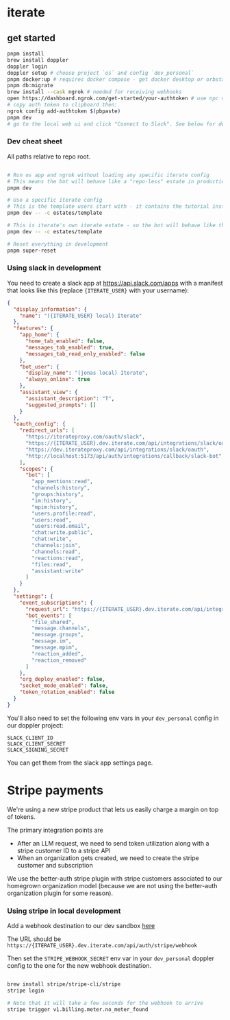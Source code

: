 # iterate

## get started

```bash
pnpm install
brew install doppler
doppler login
doppler setup # choose project `os` and config `dev_personal`
pnpm docker:up # requires docker compose - get docker desktop or orbstack first
pnpm db:migrate
brew install --cask ngrok # needed for receiving webhooks
open https://dashboard.ngrok.com/get-started/your-authtoken # use npc ngrok account from 1password\
# copy auth token to clipboard then:
ngrok config add-authtoken $(pbpaste)
pnpm dev
# go to the local web ui and click "Connect to Slack". See below for details.
```

### Dev cheat sheet

All paths relative to repo root.

```bash

# Run os app and ngrok without loading any specific iterate config
# This means the bot will behave like a "repo-less" estate in production
pnpm dev

# Use a specific iterate config
# This is the template users start with - it contains the tutorial instructions
pnpm dev -- -c estates/template

# This is iterate's own iterate estate - so the bot will behave like the production bot in the iterate slack
pnpm dev -- -c estates/template

# Reset everything in development
pnpm super-reset

```

### Using slack in development

You need to create a slack app at https://api.slack.com/apps with a manifest that looks like this (replace `{ITERATE_USER}` with your username):

```json
{
  "display_information": {
    "name": "({ITERATE_USER} local) Iterate"
  },
  "features": {
    "app_home": {
      "home_tab_enabled": false,
      "messages_tab_enabled": true,
      "messages_tab_read_only_enabled": false
    },
    "bot_user": {
      "display_name": "(jonas local) Iterate",
      "always_online": true
    },
    "assistant_view": {
      "assistant_description": "T",
      "suggested_prompts": []
    }
  },
  "oauth_config": {
    "redirect_urls": [
      "https://iterateproxy.com/oauth/slack",
      "https://{ITERATE_USER}.dev.iterate.com/api/integrations/slack/oauth",
      "https://dev.iterateproxy.com/api/integrations/slack/oauth",
      "http://localhost:5173/api/auth/integrations/callback/slack-bot"
    ],
    "scopes": {
      "bot": [
        "app_mentions:read",
        "channels:history",
        "groups:history",
        "im:history",
        "mpim:history",
        "users.profile:read",
        "users:read",
        "users:read.email",
        "chat:write.public",
        "chat:write",
        "channels:join",
        "channels:read",
        "reactions:read",
        "files:read",
        "assistant:write"
      ]
    }
  },
  "settings": {
    "event_subscriptions": {
      "request_url": "https://{ITERATE_USER}.dev.iterate.com/api/integrations/slack/webhook",
      "bot_events": [
        "file_shared",
        "message.channels",
        "message.groups",
        "message.im",
        "message.mpim",
        "reaction_added",
        "reaction_removed"
      ]
    },
    "org_deploy_enabled": false,
    "socket_mode_enabled": false,
    "token_rotation_enabled": false
  }
}
```

You'll also need to set the following env vars in your `dev_personal` config in our doppler project:

```
SLACK_CLIENT_ID
SLACK_CLIENT_SECRET
SLACK_SIGNING_SECRET
```

You can get them from the slack app settings page.

# Stripe payments

We're using a new stripe product that lets us easily charge a margin on top of tokens.

The primary integration points are

- After an LLM request, we need to send token utilization along with a stripe customer ID to a stripe API
- When an organization gets created, we need to create the stripe customer and subscription

We use the better-auth stripe plugin with stripe customers associated to our homegrown organization model (because we are not using the better-auth organization plugin for some reason).

### Using stripe in local development

Add a webhook destination to our dev sandbox [here](https://dashboard.stripe.com/acct_1SE8neK5uSY4fgf4/test/workbench/webhooks)

The URL should be `https://{ITERATE_USER}.dev.iterate.com/api/auth/stripe/webhook`

Then set the `STRIPE_WEBHOOK_SECRET` env var in your `dev_personal` doppler config to the one for the new webhook destination.

```bash

brew install stripe/stripe-cli/stripe
stripe login

# Note that it will take a few seconds for the webhook to arrive
stripe trigger v1.billing.meter.no_meter_found
```
